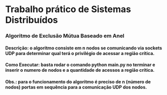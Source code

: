 # Trabalho prático de Sistemas Distribuídos
### Algoritmo de Exclusão Mútua Baseado em Anel

#### Descrição: o algoritmo consiste em n nodos se comunicando via sockets UDP para determinar qual terá o privilégio de acessar a região crítica.
#### Como Executar: basta rodar o comando python main.py no terminar e inserir o numero de nodos e a quantidade de acessos a região crítica.
#### Obs.: para o funcionamento do algoritmo é preciso de n (número de nodos) portas em sequência para a comunicação UDP dos nodos.

